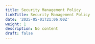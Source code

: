 ```yaml
---
title: Security Management Policy
linkTitle: Security Management Policy
date: '2025-05-01T21:06:00Z'
weight: 1
description: No content
draft: false
---
```



